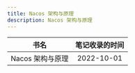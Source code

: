 ```yaml
---
title: Nacos 架构与原理
description: Nacos 架构与原理
---
```


|       书名       | 笔记收录的时间 |
| :--------------: | :------------: |
| Nacos 架构与原理 |   2022-10-01   |